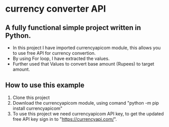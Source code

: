 
# currency converter API

## A fully functional simple project written in Python.

- In this project I have imported currencyapicom module, this allows you to use free API for currency convertion.
- By using For loop, I have extracted the values.
- Further used that Values to convert base amount (Rupees) to target amount.

## How to use this example

1. Clone this project
2. Download the currencyapicom module, using comand "python -m pip install currencyapicom"
3. To use this project we need currencyapicom API key, to get the updated free API key sign in to "https://currencyapi.com/".
